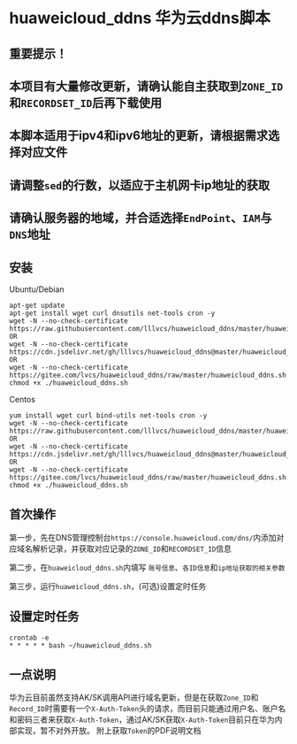 # huaweicloud_ddns  华为云ddns脚本
## 重要提示！
## 本项目有大量修改更新，请确认能自主获取到```ZONE_ID```和```RECORDSET_ID```后再下载使用
  
## 本脚本适用于ipv4和ipv6地址的更新，请根据需求选择对应文件
## 请调整```sed```的行数，以适应于主机网卡ip地址的获取
## 请确认服务器的地域，并合适选择```EndPoint```、```IAM```与```DNS```地址
  
## 安装
Ubuntu/Debian
```
apt-get update
apt-get install wget curl dnsutils net-tools cron -y
wget -N --no-check-certificate https://raw.githubusercontent.com/lllvcs/huaweicloud_ddns/master/huaweicloud_ddns.sh
OR
wget -N --no-check-certificate https://cdn.jsdelivr.net/gh/lllvcs/huaweicloud_ddns@master/huaweicloud_ddns.sh
OR
wget -N --no-check-certificate https://gitee.com/lvcs/huaweicloud_ddns/raw/master/huaweicloud_ddns.sh
chmod +x ./huaweicloud_ddns.sh
```
  
Centos
```
yum install wget curl bind-utils net-tools cron -y
wget -N --no-check-certificate https://raw.githubusercontent.com/lllvcs/huaweicloud_ddns/master/huaweicloud_ddns.sh
OR
wget -N --no-check-certificate https://cdn.jsdelivr.net/gh/lllvcs/huaweicloud_ddns@master/huaweicloud_ddns.sh
OR
wget -N --no-check-certificate https://gitee.com/lvcs/huaweicloud_ddns/raw/master/huaweicloud_ddns.sh
chmod +x ./huaweicloud_ddns.sh
```
  
## 首次操作
第一步，先在DNS管理控制台```https://console.huaweicloud.com/dns/```内添加对应域名解析记录，并获取对应记录的```ZONE_ID```和```RECORDSET_ID```信息

第二步，在```huaweicloud_ddns.sh```内填写 ```账号信息```、```各ID信息```和```ip地址获取的相关参数```

第三步，运行```huaweicloud_ddns.sh```，(可选)设置定时任务
  
## 设置定时任务
```
crontab -e
* * * * * bash ~/huaweicloud_ddns.sh
```
  
## 一点说明
华为云目前虽然支持AK/SK调用API进行域名更新，但是在获取```Zone_ID```和```Record_ID```时需要有一个```X-Auth-Token```头的请求，而目前只能通过用户名、账户名和密码三者来获取```X-Auth-Token```，通过AK/SK获取```X-Auth-Token```目前只在华为内部实现，暂不对外开放。
附上获取```Token```的PDF说明文档
